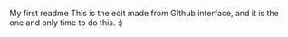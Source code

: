 My first readme
This is the edit made from GIthub interface, and it is the one and only time to do this. :)
